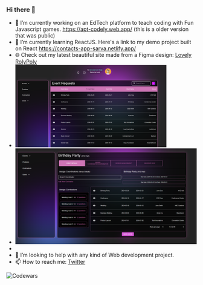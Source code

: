 ### Hi there 👋
- 🔭 I’m currently working on an EdTech platform to teach coding with Fun Javascript games. https://apt-codely.web.app/  (this is a older version that was public)
- 🌱 I’m currently learning ReactJS. Here's a link to my demo project built on React https://contacts-app-sarva.netlify.app/
- 🌐 Check out my latest beautiful site made from a Figma design: [Lovely RolyPoly](https://lovely-rolypoly-6f99fe.netlify.app/)
- ![Lovely RolyPoly Screenshot 1](https://github.com/sarvadamanS/sarvadamanS/blob/main/rolypoly1.png)
- ![Lovely RolyPoly Screenshot 2](https://github.com/sarvadamanS/sarvadamanS/blob/main/rolypoly2.png)
- 
- 🤔 I’m looking to help with any kind of Web development project.
- 📫 How to reach me: [Twitter](https://twitter.com/drunkenhancock)

![Codewars](https://github.r2v.ch/codewars?user=rock6401)

<!--
**sarvadamanS/sarvadamanS** is a ✨ _special_ ✨ repository because its `README.md` (this file) appears on your GitHub profile.

Here are some ideas to get you started:

- 🔭 I’m currently working on ...
- 🌱 I’m currently learning ...
- 👯 I’m looking to collaborate on ...
- 🤔 I’m looking for help with ...
- 💬 Ask me about ...
- 📫 How to reach me: ...
- 😄 Pronouns: ...
- ⚡ Fun fact: ...
-->
